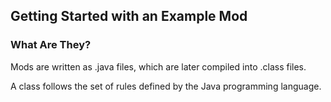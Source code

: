 ## Getting Started with an Example Mod  

### What Are They?  

<what java mods made of>

Mods are written as .java files, which are later compiled into .class files.  

A class follows the set of rules defined by the Java programming language.  
